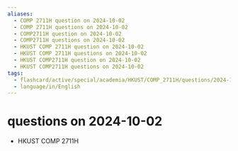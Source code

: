 ```yaml
---
aliases:
  - COMP 2711H question on 2024-10-02
  - COMP 2711H questions on 2024-10-02
  - COMP2711H question on 2024-10-02
  - COMP2711H questions on 2024-10-02
  - HKUST COMP 2711H question on 2024-10-02
  - HKUST COMP 2711H questions on 2024-10-02
  - HKUST COMP2711H question on 2024-10-02
  - HKUST COMP2711H questions on 2024-10-02
tags:
  - flashcard/active/special/academia/HKUST/COMP_2711H/questions/2024-10-02
  - language/in/English
---
```


# questions on 2024-10-02

- HKUST COMP 2711H
